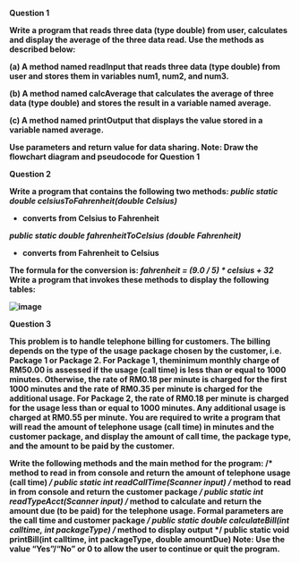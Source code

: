 **Question 1**<b/>

Write a program that reads three data (type double) from user, calculates and display the average of the three data read. Use the methods as described below:

(a) A method named readInput that reads three data (type double) from user and stores them in variables num1, num2, and num3.<b/>

(b) A method named calcAverage that calculates the average of three data (type double) and stores the result in a variable named average. <b/>

(c) A method named printOutput that displays the value stored in a variable named average. <b/>

Use parameters and return value for data sharing.<b/><b/>
**Note**: Draw the flowchart diagram and pseudocode for Question 1<b/><b/>

**Question 2**<b/>

Write a program that contains the following two methods:<b/>
_public static double celsiusToFahrenheit(double Celsius)_<b/>

- converts from Celsius to Fahrenheit<b/>
  
_public static double fahrenheitToCelsius (double Fahrenheit)_<b/>

- converts from Fahrenheit to Celsius
  
The formula for the conversion is:<b/>
_fahrenheit = (9.0 / 5) * celsius + 32_<b/><b/>
Write a program that invokes these methods to display the following tables: <b/><b/>

<b/> ![image](https://github.com/irfanghapar/Java-Programming/assets/87377657/94008cf2-d3e6-42c7-af3d-c8f4b71cdea8)

**Question 3**<b/>

This problem is to handle telephone billing for customers. The billing depends on the type of the usage package chosen by the customer, i.e. Package 1 or Package 2. For Package 1, theminimum monthly charge of RM50.00 is assessed if the usage (call time) is less than or equal to 1000 minutes. Otherwise, the rate of RM0.18 per minute is charged for the first 1000 minutes and the rate of RM0.35 per minute is charged for the additional usage. For Package 2, the rate of RM0.18 per minute is charged for the usage less than or equal to 1000 minutes. Any additional usage is charged at RM0.55 per minute. You are required to write a program that will read the amount of telephone usage (call time) in minutes and the customer package, and display the amount of call time, the package type, and the amount to be paid by the customer. 

Write the following methods and the main method for the program:<b/>
/* method to read in from console and return the amount of telephone usage (call time) */<b/>
public static int readCallTime(Scanner input)<b/>
/* method to read in from console and return the customer package */<b/>
public static int readTypeAcct(Scanner input)<b/>
/* method to calculate and return the amount due (to be paid) for the telephone usage.<b/>
Formal parameters are the call time and customer package */<b/>
public static double calculateBill(int calltime, int packageType)<b/>
/* method to display output */<b/>
public static void printBill(int calltime, int packageType, double amountDue)<b/><b/>
**Note**: Use the value “Yes”/“No” or 0 to allow the user to continue or quit the program.
